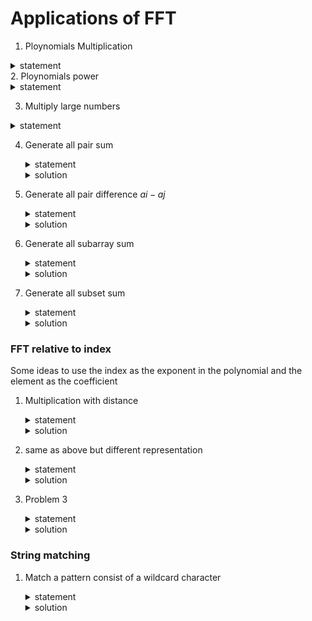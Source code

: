 # Applications of FFT

1. Ploynomials Multiplication
<details>
    <summary>statement</summary>
    <p>Given two polynomials of length n and m output the coefficients of their product polynomial.</p>
    template solution
</details>
2. Ploynomials power
   <details>
       <summary>statement</summary>
       <p>Given a polynomial of length n and an integer k output the coefficients of the polynomial raised to the power k. or first m coefficients if the number of coefficients is very large.</p>
       template solution

   > [!NOTE]
   > Make sure to use the limit on the number of coefficients.

   > [!WARNING]check correctness
   > if raising to power k in NTT, you can raise the coefficients to the power k in the frequency domain and then apply the inverse NTT to get the coefficients of the polynomial raised to the power k.
   >
   > ```cpp
   > for (int i = 0; i < n; i++)
   >    fa[i] = (int)(fa[i] * fb[i] % MOD);
   > ```

   </details>

3. Multiply large numbers
<details>
    <summary>statement</summary>
    <p>Given two large numbers represented as strings, output their product.</p>
    template solution
</details>

4. Generate all pair sum
   <details>
   <summary>statement</summary>

   Given an array of integers, output the sum of all pairs of integers in the array. $0 <= a_i <= 10^5$
   </details>
   <details>
   <summary>solution</summary>

   we will convert the array to be in form of $F = \sum_{a \in A}freq(a)x^a$
   then we will compute $F^2$ using FFT, each coefficient represent the number of pairs $(i, j)$ to form the sum of the corresponding index. and no guarantee that $i \neq j$.
   if you want to guarantee a condition compute the total and then remove the invalid pairs.
   </details>

5. Generate all pair difference $ai - aj$
   <details>
   <summary>statement</summary>

   Given an array of integers, output the difference of all pairs of integers in the array. $0 <= a_i <= 10^5$
   </details>
   <details>
   <summary>solution</summary>

   we will convert the array to be in form of $F1 = \sum_{a \in A}freq(a)x^a$ and $F2 = \sum_{a \in A}freq(a)x^{-a + SHIFT}$

   > [!NOTE]
   > Make sure to use a large enough SHIFT to avoid negative indices.
   > we use SHIFT to keep it polynomial, so we can use FFT.
   > but the exponent if the multiplication will be $a_i - a_j + SHIFT$ so to access the value add SHIFT any where we access the index.
   > and in general if you use any SHIFT in any polynomial, the result will be shifted by the total SHIFT.

   then we will compute $F1 * F2$ using FFT, each coefficient represent the number of pairs $(i, j)$ to form the difference of the corresponding index $-SHIFT$. and no guarantee that $i \neq j$.
   </details>

6. Generate all subarray sum
   <details>
   <summary>statement</summary>

   Given an array of integers, Generate all subarray sums. $0 <= a_i <= 10^5, \sum_{i = 1}^n a_i <= 10^5$
   </details>
   <details>
   <summary>solution</summary>

   the sub array sum can be represented as difference of two prefix sums, so we can use the same idea as the previous problem.
   we will convert the array to be in form of $F1 = \sum_{pref \in A}freq(pref)x^{pref}$ and $F2 = \sum_{pref \in A}freq(pref)x^{-pref + SHIFT}$, and note that the polynomial multiplication doesn't guarantee that $pref[j] - pref[i]$ and $j >= i$ and this is wrong so we have a condition that $a_i >= 0$ so we will access only the positive indices because it will counted correctly, because all the prefixes are non-negative and the positive indices guarantee that $j >= i$ and $pref[j] - pref[i]$ is non-negative.
   then we will compute $F1 * F2$ using FFT, each coefficient represent the number of pairs $(i, j)$ to form the difference of the corresponding index $-SHIFT$. but the FFT will overcount the subarray sums that have sum = 0, because the sum 0 can be formed from $j > i \mid j < i \mid j = i$ so compute the sumarrays that have sum = 0 manually
   </details>

7. Generate all subset sum
   <details>
   <summary>statement</summary>

   Given an array of integers, Generate all subset sums.

   > [!NOTE]
   > take care of the constraints, if the sum of the array is very large, you may need to use a different approach. or if the problem satisfies a limit on the number of coefficients, you can use that to limit the number of coefficients in the polynomial.

   </details>
   <details>
   <summary>solution</summary>

   the subset is like take or leave the element, so we can represent each element as a polynomial of the form $F = (1 + x^{a_i})$ where $a_i$ is the value of the element, and then we can multiply all the polynomials to get the subset sums.

   > [!NOTE]
   > take care of the distinct condition, if you only take the element once, but with different ways like number of occurrences you can represent the element as $F = (1 + freq(a_i) * x^{a_i})$ where $freq(a_i)$ is the number of occurrences of the element.
   > or if you can take the element multiple times, you can represent each occurrence as $F = (1 + x^{a_i})$.

   > [!TIP]
   > for this problem the multiplication of the polynomials will take time if you multiply in order, so to optimize use priority queue to multiply the first two polynomials with small size, store only size and index rather than the whole vector, also after multiplication store the result in any of the two polynomials and push the result back to the queue, and repeat until you have one polynomial left.

   </details>

### FFT relative to index

Some ideas to use the index as the exponent in the polynomial and the element as the coefficient

1. Multiplication with distance
   <details>
   <summary>statement</summary>

   Given two arrays $a$ and $b$ of integers, and q queries, each query you will be given $x$ and you need to output the value of $\sum_{i = 1}^n a_i * b_{i + x}$ and if $i + x > n$ assume $b_{i + x} = 0$.
   </details>
   <details>
   <summary>solution</summary>

   we can represent the two arrays as polynomials $F_a = \sum_{i = 1}^n a_i x^i$ and $F_b = \sum_{i = 1}^n b_i x^{-i + SHIFT}$ and then we can compute the product of the two polynomials $F_a * F_b$ using FFT, and then we can answer each query in O(1) by accessing the coefficient of the polynomial at index $x$.
   </details>

2. same as above but different representation
   <details>
   <summary>statement</summary>

   Given two arrays $a$ and $b$ of integers, and $q$ queries, each query will be one of the following:

   1. output the value of $\sum_{i = 1}^n a_i * b_{i}$.
   2. cyclic shift the array $b$ to the right by $x$.
   </details>
   <details>
   <summary>solution</summary>

   to solve this problem $b = b + b$ and $a = {0,0,...,0} + a$ append $b$ at the front of $b$ and append $n$ zeros at the front of $a$ thit guarantee that if the array $b$ is shifted right the value will be correct, and then we can represent the two arrays as polynomials $F_a = \sum_{i = 1}^n a_i x^i$ and $F_b = \sum_{i = 1}^n b_i x^{-i + SHIFT}$ and then we can compute the product of the two polynomials $F_a * F_b$ using FFT, and then we can answer each query in $O(1)$ by accessing the coefficient of the polynomial at index $x$.
   make sure to accumulate the total cyclic shifts and take modulo $n$ to get the correct index.
   </details>

3. Problem 3
   <details>
   <summary>statement</summary>

   Given an array $a$ of integers consist of only $2$ or $3$, and $q$ queries, each query will be one of the following:

   1. 2 $x$ output the number of $2s$ pairs that have difference between their indices equal to $x$.
   2. 3 $x$ output the number of $3s$ pairs that have difference between their indices equal to $x$.
   </details>
   <details>
   <summary>solution</summary>

   we will solve for each number separately, so we will have two polynomials $F_2$ and $F_3$.
   $F_2$ will be the polynomial of ${0, 1}$ each coefficient represent that the index is $2$ or not, and $F_3$ will be the polynomial of ${0, 1}$ each coefficient represent that the index is $3$ or not.

   solve for $2$ as above problem $F_2 * F_2$ one with $i$ and other with $-i + SHIFT$ and then multiply the two polynomials to get the result.

   for $3$ same as $2$ and answer the queries in $O(1)$ by accessing the coefficient of the polynomial at index $x$.

   > [!NOTE]Bonus
   > if we have one more type of query of the form `2 3 x` output the number of pairs of $2s$ and $3s$ that have difference between their indices equal to $x$.
   > we can solve this by using the same idea as above, but we will have two polynomials $F_2$ and $F_3$ and we will compute the product of the two polynomials $F_2 * F_3$ using FFT, and then we can answer each query in $O(1)$ by accessing the coefficient of the polynomial at index $x$.
   > but make sure one with $i$ and other with $-i + SHIFT$ and then multiply the two polynomials to get the result.

   </details>

### String matching

1. Match a pattern consist of a wildcard character
   <details>
   <summary>statement</summary>

   Given a string $s$ and a pattern $p$ that contains a wildcard character `#` that can match any character, output the number of occurrences of the pattern in the string.
   </details>
   <details>
   <summary>solution</summary>

   we will solve for each character from `a` to `z` separately,
   so we will have for each character polynomial for the string $s$ and a polynomial for the pattern $p$.
   each polynomial's coefficients will be ${0, 1}$
   where the coefficient at index $i$ is $1$ if the character at index $i$ in the string or pattern is equal to the character we are solving for, and $0$ otherwise.

   then we will compute the product of the two polynomials using FFT one has $i$ the pattern has $-i + SHIFT$ and accumulate the answers in a global vector for all characteres from 'a' to 'z'.
   `ans[i + SHIFT]` is the number of matched characters at index $i$
   </details>
